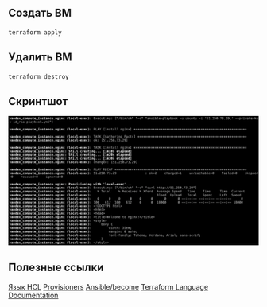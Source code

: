 ## Создать ВМ

```bash
terraform apply
```

## Удалить ВМ

```bash
terraform destroy
```

## Скринтшот

![](screenshot.png)

## Полезные ссылки

[Язык HCL](https://github.com/hashicorp/hcl/blob/main/hclsyntax/spec.md)
[Provisioners](https://github.com/hashicorp/terraform/tree/main/website/docs/language/resources/provisioners)
[Ansible/become](https://webhamster.ru/mytetrashare/index/mtb0/15749415036y9pxcsihd)
[Terraform Language Documentation](https://developer.hashicorp.com/terraform/language)
